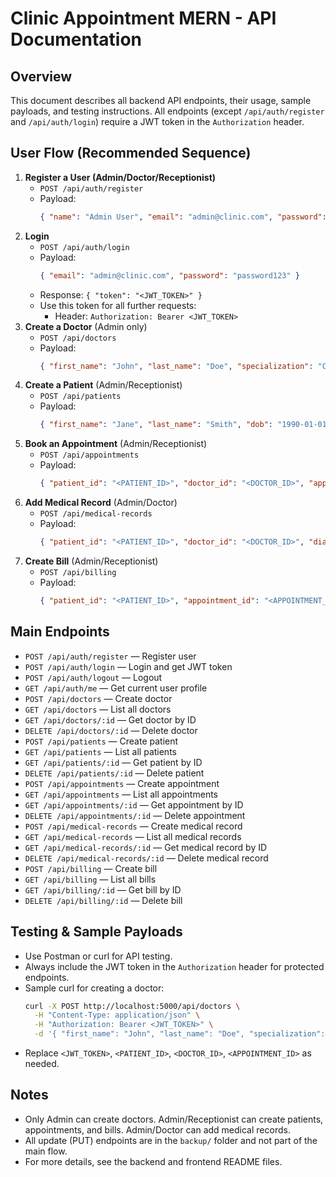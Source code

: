 # Clinic Appointment MERN - API Documentation

## Overview
This document describes all backend API endpoints, their usage, sample payloads, and testing instructions. All endpoints (except `/api/auth/register` and `/api/auth/login`) require a JWT token in the `Authorization` header.

## User Flow (Recommended Sequence)
1. **Register a User (Admin/Doctor/Receptionist)**
   - `POST /api/auth/register`
   - Payload:
     ```json
     { "name": "Admin User", "email": "admin@clinic.com", "password": "password123", "role": "admin" }
     ```
2. **Login**
   - `POST /api/auth/login`
   - Payload:
     ```json
     { "email": "admin@clinic.com", "password": "password123" }
     ```
   - Response: `{ "token": "<JWT_TOKEN>" }`
   - Use this token for all further requests:
     - Header: `Authorization: Bearer <JWT_TOKEN>`
3. **Create a Doctor** (Admin only)
   - `POST /api/doctors`
   - Payload:
     ```json
     { "first_name": "John", "last_name": "Doe", "specialization": "Cardiology", "phone": "1234567890", "email": "johndoe@clinic.com" }
     ```
4. **Create a Patient** (Admin/Receptionist)
   - `POST /api/patients`
   - Payload:
     ```json
     { "first_name": "Jane", "last_name": "Smith", "dob": "1990-01-01", "gender": "Female", "phone": "9876543210", "email": "janesmith@email.com", "address": "123 Main St" }
     ```
5. **Book an Appointment** (Admin/Receptionist)
   - `POST /api/appointments`
   - Payload:
     ```json
     { "patient_id": "<PATIENT_ID>", "doctor_id": "<DOCTOR_ID>", "appointment_date": "2025-07-04", "appointment_time": "10:00", "status": "Pending", "notes": "First visit" }
     ```
6. **Add Medical Record** (Admin/Doctor)
   - `POST /api/medical-records`
   - Payload:
     ```json
     { "patient_id": "<PATIENT_ID>", "doctor_id": "<DOCTOR_ID>", "diagnosis": "Hypertension", "prescription": "Medication A", "notes": "Monitor blood pressure", "date_of_visit": "2025-07-04" }
     ```
7. **Create Bill** (Admin/Receptionist)
   - `POST /api/billing`
   - Payload:
     ```json
     { "patient_id": "<PATIENT_ID>", "appointment_id": "<APPOINTMENT_ID>", "amount": 500, "payment_status": "Pending", "payment_date": null }
     ```

## Main Endpoints
- `POST /api/auth/register` — Register user
- `POST /api/auth/login` — Login and get JWT token
- `POST /api/auth/logout` — Logout
- `GET /api/auth/me` — Get current user profile
- `POST /api/doctors` — Create doctor
- `GET /api/doctors` — List all doctors
- `GET /api/doctors/:id` — Get doctor by ID
- `DELETE /api/doctors/:id` — Delete doctor
- `POST /api/patients` — Create patient
- `GET /api/patients` — List all patients
- `GET /api/patients/:id` — Get patient by ID
- `DELETE /api/patients/:id` — Delete patient
- `POST /api/appointments` — Create appointment
- `GET /api/appointments` — List all appointments
- `GET /api/appointments/:id` — Get appointment by ID
- `DELETE /api/appointments/:id` — Delete appointment
- `POST /api/medical-records` — Create medical record
- `GET /api/medical-records` — List all medical records
- `GET /api/medical-records/:id` — Get medical record by ID
- `DELETE /api/medical-records/:id` — Delete medical record
- `POST /api/billing` — Create bill
- `GET /api/billing` — List all bills
- `GET /api/billing/:id` — Get bill by ID
- `DELETE /api/billing/:id` — Delete bill

## Testing & Sample Payloads
- Use Postman or curl for API testing.
- Always include the JWT token in the `Authorization` header for protected endpoints.
- Sample curl for creating a doctor:
  ```sh
  curl -X POST http://localhost:5000/api/doctors \
    -H "Content-Type: application/json" \
    -H "Authorization: Bearer <JWT_TOKEN>" \
    -d '{ "first_name": "John", "last_name": "Doe", "specialization": "Cardiology", "phone": "1234567890", "email": "johndoe@clinic.com" }'
  ```
- Replace `<JWT_TOKEN>`, `<PATIENT_ID>`, `<DOCTOR_ID>`, `<APPOINTMENT_ID>` as needed.

## Notes
- Only Admin can create doctors. Admin/Receptionist can create patients, appointments, and bills. Admin/Doctor can add medical records.
- All update (PUT) endpoints are in the `backup/` folder and not part of the main flow.
- For more details, see the backend and frontend README files.
